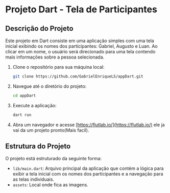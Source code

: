 # Projeto Dart - Tela de Participantes

## Descrição do Projeto
Este projeto em Dart consiste em uma aplicação simples com uma tela inicial exibindo os nomes dos participantes: Gabriel, Augusto e Luan. Ao clicar em um nome, o usuário será direcionado para uma tela contendo mais informações sobre a pessoa selecionada.

1. Clone o repositório para sua máquina local:
    ```bash
    git clone https://github.com/GabrielEnriqueLS/appDart.git
    ```

2. Navegue até o diretório do projeto:
    ```bash
    cd appDart
    ```

3. Execute a aplicação:
    ```bash
    dart run
    ```

4. Abra um navegador e acesse [https://flutlab.io/](https://flutlab.io/) ele ja vai da um projeto pronto(Mais facil).

## Estrutura do Projeto
O projeto está estruturado da seguinte forma:

- `lib/main.dart`: Arquivo principal da aplicação que contém a lógica para exibir a tela inicial com os nomes dos participantes e a navegação para as telas individuais.
- `assets`: Local onde fica as imagens.
  
